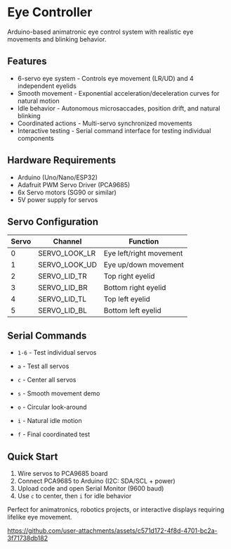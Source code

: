 # Eye Controller

Arduino-based animatronic eye control system with realistic eye movements and blinking behavior.

## Features

* 6-servo eye system - Controls eye movement (LR/UD) and 4 independent eyelids
* Smooth movement - Exponential acceleration/deceleration curves for natural motion
* Idle behavior - Autonomous microsaccades, position drift, and natural blinking
* Coordinated actions - Multi-servo synchronized movements
* Interactive testing - Serial command interface for testing individual components

## Hardware Requirements

* Arduino (Uno/Nano/ESP32)
* Adafruit PWM Servo Driver (PCA9685)
* 6x Servo motors (SG90 or similar)
* 5V power supply for servos

## Servo Configuration

| Servo | Channel | Function |
|-------|---------|----------|
| 0 | SERVO_LOOK_LR | Eye left/right movement |
| 1 | SERVO_LOOK_UD | Eye up/down movement |
| 2 | SERVO_LID_TR | Top right eyelid |
| 3 | SERVO_LID_BR | Bottom right eyelid |
| 4 | SERVO_LID_TL | Top left eyelid |
| 5 | SERVO_LID_BL | Bottom left eyelid |

## Serial Commands

* `1-6` - Test individual servos
* `a` - Test all servos
* `c` - Center all servos
* `s` - Smooth movement demo




* `o` - Circular look-around
* `i` - Natural idle motion
* `f` - Final coordinated test

## Quick Start

1. Wire servos to PCA9685 board
2. Connect PCA9685 to Arduino (I2C: SDA/SCL + power)
3. Upload code and open Serial Monitor (9600 baud)
4. Use `c` to center, then `i` for idle behavior

Perfect for animatronics, robotics projects, or interactive displays requiring lifelike eye movement.

https://github.com/user-attachments/assets/c571d172-4f8d-4701-bc2a-3f71738db182


